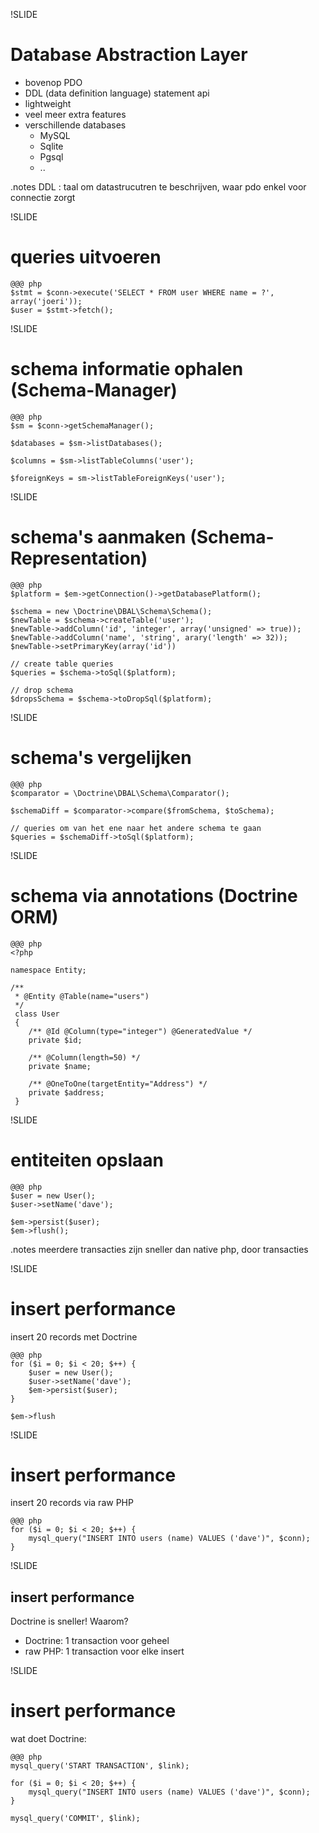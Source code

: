 !SLIDE
# Database Abstraction Layer
* bovenop PDO
* DDL (data definition language) statement api
* lightweight
* veel meer extra features
* verschillende databases
    * MySQL
    * Sqlite
    * Pgsql
    * ..

.notes DDL : taal om datastrucutren te beschrijven, waar pdo enkel voor connectie zorgt

!SLIDE
# queries uitvoeren

    @@@ php
    $stmt = $conn->execute('SELECT * FROM user WHERE name = ?', array('joeri'));
    $user = $stmt->fetch();

!SLIDE
# schema informatie ophalen (Schema-Manager)

    @@@ php
    $sm = $conn->getSchemaManager();

    $databases = $sm->listDatabases();

    $columns = $sm->listTableColumns('user');

    $foreignKeys = sm->listTableForeignKeys('user');

!SLIDE
# schema's aanmaken (Schema-Representation)

    @@@ php
    $platform = $em->getConnection()->getDatabasePlatform();

    $schema = new \Doctrine\DBAL\Schema\Schema();
    $newTable = $schema->createTable('user');
    $newTable->addColumn('id', 'integer', array('unsigned' => true));
    $newTable->addColumn('name', 'string', arary('length' => 32));
    $newTable->setPrimaryKey(array('id'))

    // create table queries
    $queries = $schema->toSql($platform);

    // drop schema
    $dropsSchema = $schema->toDropSql($platform);

!SLIDE
# schema's vergelijken

    @@@ php
    $comparator = \Doctrine\DBAL\Schema\Comparator();

    $schemaDiff = $comparator->compare($fromSchema, $toSchema);

    // queries om van het ene naar het andere schema te gaan
    $queries = $schemaDiff->toSql($platform);

!SLIDE
# schema via annotations (Doctrine ORM)

    @@@ php
    <?php

    namespace Entity;

    /**
     * @Entity @Table(name="users")
     */
     class User
     {
        /** @Id @Column(type="integer") @GeneratedValue */
        private $id;

        /** @Column(length=50) */
        private $name;

        /** @OneToOne(targetEntity="Address") */
        private $address;
     }

!SLIDE
# entiteiten opslaan

    @@@ php
    $user = new User();
    $user->setName('dave');

    $em->persist($user);
    $em->flush();

.notes meerdere transacties zijn sneller dan native php, door transacties

!SLIDE
# insert performance

insert 20 records met Doctrine

    @@@ php
    for ($i = 0; $i < 20; $++) {
        $user = new User();
        $user->setName('dave');
        $em->persist($user);
    }

    $em->flush

!SLIDE
# insert performance

insert 20 records via raw PHP

    @@@ php
    for ($i = 0; $i < 20; $++) {
        mysql_query("INSERT INTO users (name) VALUES ('dave')", $conn);
    }

!SLIDE
## insert performance
Doctrine is sneller! Waarom?

* Doctrine: 1 transaction voor geheel
* raw PHP: 1 transaction voor elke insert

!SLIDE
# insert performance

wat doet Doctrine:

    @@@ php
    mysql_query('START TRANSACTION', $link);

    for ($i = 0; $i < 20; $++) {
        mysql_query("INSERT INTO users (name) VALUES ('dave')", $conn);
    }

    mysql_query('COMMIT', $link);

